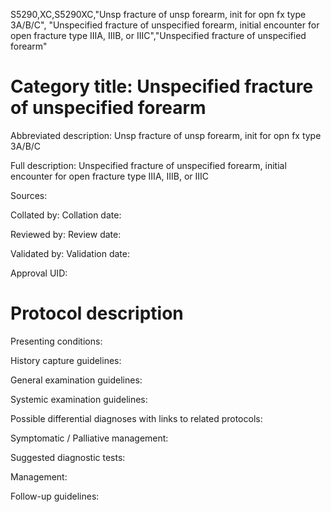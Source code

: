 S5290,XC,S5290XC,"Unsp fracture of unsp forearm, init for opn fx type 3A/B/C", "Unspecified fracture of unspecified forearm, initial encounter for open fracture type IIIA, IIIB, or IIIC","Unspecified fracture of unspecified forearm"
# Category title: Unspecified fracture of unspecified forearm

Abbreviated description: Unsp fracture of unsp forearm, init for opn fx type 3A/B/C

Full description: Unspecified fracture of unspecified forearm, initial encounter for open fracture type IIIA, IIIB, or IIIC

Sources:

Collated by:
Collation date:

Reviewed by:
Review date:

Validated by:
Validation date:

Approval UID:

# Protocol description

Presenting conditions:

History capture guidelines:

General examination guidelines:

Systemic examination guidelines:

Possible differential diagnoses with links to related protocols:

Symptomatic / Palliative management:

Suggested diagnostic tests:

Management:

Follow-up guidelines:
